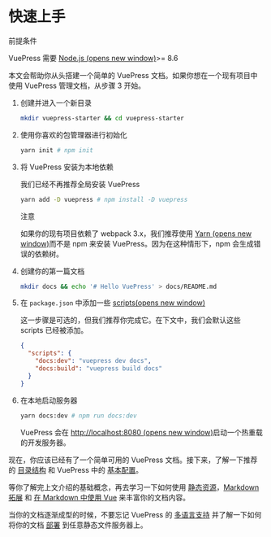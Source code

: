 # 快速上手

前提条件

VuePress 需要 [Node.js (opens new window)](https://nodejs.org/en/)>= 8.6

本文会帮助你从头搭建一个简单的 VuePress 文档。如果你想在一个现有项目中使用 VuePress 管理文档，从步骤 3 开始。

1. 创建并进入一个新目录

   ```bash
   mkdir vuepress-starter && cd vuepress-starter
   ```

2. 使用你喜欢的包管理器进行初始化

   ```bash
   yarn init # npm init
   ```

3. 将 VuePress 安装为本地依赖

   我们已经不再推荐全局安装 VuePress

   ```bash
   yarn add -D vuepress # npm install -D vuepress
   ```

   注意

   如果你的现有项目依赖了 webpack 3.x，我们推荐使用 [Yarn (opens new window)](https://classic.yarnpkg.com/zh-Hans/)而不是 npm 来安装 VuePress。因为在这种情形下，npm 会生成错误的依赖树。

4. 创建你的第一篇文档

   ```bash
   mkdir docs && echo '# Hello VuePress' > docs/README.md
   ```

5. 在 `package.json` 中添加一些 [scripts(opens new window)](https://classic.yarnpkg.com/zh-Hans/docs/package-json#toc-scripts)

   这一步骤是可选的，但我们推荐你完成它。在下文中，我们会默认这些 scripts 已经被添加。

   ```json
   {
     "scripts": {
       "docs:dev": "vuepress dev docs",
       "docs:build": "vuepress build docs"
     }
   }
   ```

6. 在本地启动服务器

   ```bash
   yarn docs:dev # npm run docs:dev
   ```

   VuePress 会在 [http://localhost:8080 (opens new window)](http://localhost:8080/)启动一个热重载的开发服务器。

现在，你应该已经有了一个简单可用的 VuePress 文档。接下来，了解一下推荐的 [目录结构](https://vuepress.vuejs.org/zh/guide/directory-structure.html) 和 VuePress 中的 [基本配置](https://vuepress.vuejs.org/zh/guide/basic-config.html)。

等你了解完上文介绍的基础概念，再去学习一下如何使用 [静态资源](https://vuepress.vuejs.org/zh/guide/assets.html)，[Markdown 拓展](https://vuepress.vuejs.org/zh/guide/markdown.html) 和 [在 Markdown 中使用 Vue](https://vuepress.vuejs.org/zh/guide/using-vue.html) 来丰富你的文档内容。

当你的文档逐渐成型的时候，不要忘记 VuePress 的 [多语言支持](https://vuepress.vuejs.org/zh/guide/i18n.html) 并了解一下如何将你的文档 [部署](https://vuepress.vuejs.org/zh/guide/deploy.html) 到任意静态文件服务器上。